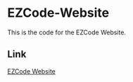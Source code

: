 # EZCode-Website
This is the code for the EZCode Website.
## Link
[EZCode Website](https://ez-code.web.app/index.html)
